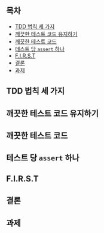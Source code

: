## 목차 ##
- [TDD 법칙 세 가지](#1)
- [깨끗한 테스트 코드 유지하기](#2)
- [깨끗한 테스트 코드](#3)
- [테스트 당 `assert` 하나](#4)
- [F.I.R.S.T](#5)
- [결론](#6)
- [과제](#7)

<a name="1"></a>
## TDD 법칙 세 가지 ##

<a name="2"></a>
## 깨끗한 테스트 코드 유지하기 ##

<a name="3"></a>
## 깨끗한 테스트 코드 ##

<a name="4"></a>
## 테스트 당 `assert` 하나 ##

<a name="5"></a>
## F.I.R.S.T ##

<a name="6"></a>
## 결론 ##

<a name="7"></a>
## 과제 ##

